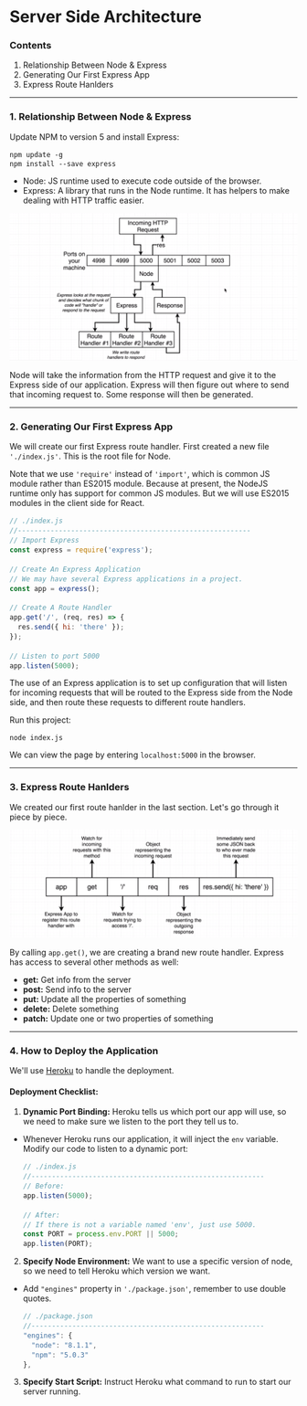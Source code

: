 # Server Side Architecture

### Contents

1. Relationship Between Node & Express
2. Generating Our First Express App
3. Express Route Hanlders

---

### 1. Relationship Between Node & Express

Update NPM to version 5 and install Express:
```
npm update -g
npm install --save express
```

* Node: JS runtime used to execute code outside of the browser.
* Express: A library that runs in the Node runtime. It has helpers to make dealing with HTTP traffic easier.

![01](./images/01/01-01.png "01")

Node will take the information from the HTTP request and give it to the Express side of our application. Express will then figure out where to send that incoming request to. Some response will then be generated.

---

### 2. Generating Our First Express App

We will create our first Express route handler. First created a new file `'./index.js'`. This is the root file for Node.

Note that we use `'require'` instead of `'import'`, which is common JS module rather than ES2015 module. Because at present, the NodeJS runtime only has support for common JS modules. But we will use ES2015 modules in the client side for React.

```javascript
// ./index.js
//---------------------------------------------------------
// Import Express
const express = require('express');

// Create An Express Application
// We may have several Express applications in a project.
const app = express();

// Create A Route Handler
app.get('/', (req, res) => {
  res.send({ hi: 'there' });
});

// Listen to port 5000
app.listen(5000);
```

The use of an Express application is to set up configuration that will listen for incoming requests that will be routed to the Express side from the Node side, and then route these requests to different route handlers.

Run this project:
```
node index.js
```
We can view the page by entering `localhost:5000` in the browser.

---

### 3. Express Route Hanlders

We created our first route hanlder in the last section. Let's go through it piece by piece.

![02](./images/01/01-02.png "02")

By calling `app.get()`, we are creating a brand new route handler. Express has access to several other methods as well:

* **get:** Get info from the server
* **post:** Send info to the server
* **put:** Update all the properties of something
* **delete:** Delete something
* **patch:** Update one or two properties of something

---

### 4. How to Deploy the Application

We'll use [Heroku](https://www.heroku.com/) to handle the deployment.

#### Deployment Checklist:

1. **Dynamic Port Binding:** Heroku tells us which port our app will use, so we need to make sure we listen to the port they tell us to.
  * Whenever Heroku runs our application, it will inject the `env` variable. Modify our code to listen to a dynamic port:
    ```javascript
    // ./index.js
    //---------------------------------------------------------
    // Before:
    app.listen(5000);

    // After:
    // If there is not a variable named 'env', just use 5000.
    const PORT = process.env.PORT || 5000;
    app.listen(PORT);
    ```
2. **Specify Node Environment:** We want to use a specific version of node, so we need to tell Heroku which version we want.
  * Add `"engines"` property in `'./package.json'`, remember to use double quotes.
    ```javascript
    // ./package.json
    //---------------------------------------------------------
    "engines": {
      "node": "8.1.1",
      "npm": "5.0.3"
    },
    ```
3. **Specify Start Script:** Instruct Heroku what command to run to start our server running.
